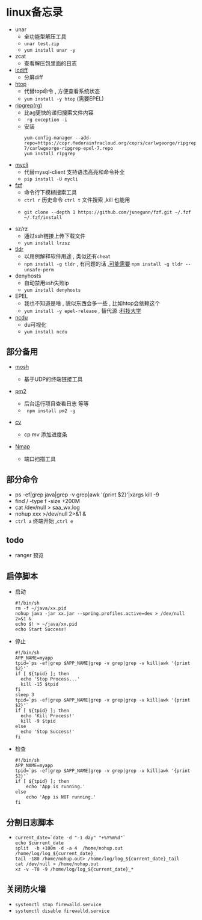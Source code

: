 # linux备忘录
* unar
  * 全功能型解压工具
  * `unar test.zip`
  * `yum install unar -y`
* zcat
  * 查看解压包里面的日志
* [icdiff](https://github.com/jeffkaufman/icdiff)
  * 分屏diff
* [htop](http://hisham.hm/htop/)
  * 代替top命令 , 方便查看系统状态
  * `yum install -y htop` (需要EPEL)
* [ripgrep(rg)](https://github.com/BurntSushi/ripgrep)
  * 比ag更快的递归搜索文件内容
  * ` rg exception -i`
  * 安装
    ```shell
    yum-config-manager --add-repo=https://copr.fedorainfracloud.org/coprs/carlwgeorge/ripgrep/repo/epel-7/carlwgeorge-ripgrep-epel-7.repo
    yum install ripgrep
    ```
* [mycli](https://github.com/dbcli/mycli)
  * 代替mysql-client 支持语法高亮和命令补全
  * `pip install -U mycli`
* [fzf](https://github.com/junegunn/fzf)
  * 命令行下模糊搜索工具
  * `ctrl r` 历史命令 `ctrl t` 文件搜索 ,kill 也能用
  * 
    ```shell
    git clone --depth 1 https://github.com/junegunn/fzf.git ~/.fzf
    ~/.fzf/install
    ```
* sz/rz
  * 通过ssh链接上传下载文件
  * `yum install lrzsz`
* [tldr](https://github.com/tldr-pages/tldr)
  * 以用例解释软件用途 , 类似还有`cheat`
  * `npm install -g tldr` , 有问题的话 ,[可能需要](https://github.com/tldr-pages/tldr-node-client#npm-install--g-tldr-throws-an-error) `npm install -g tldr --unsafe-perm`
* denyhosts
  * 自动禁用ssh失败ip
  * `yum install denyhosts`
* EPEL
  * 我也不知道是啥 , 貌似东西会多一些 , 比如htop会依赖这个
  * `yum install -y epel-release` , 替代源 :[科技大学](http://mirrors.ustc.edu.cn/help/epel.html)
* [ncdu](https://dev.yorhel.nl/ncdu)
  * du可视化
  * `yum install ncdu`
## 部分备用 
* [mosh](https://mosh.org/#getting)
  * 基于UDP的终端链接工具
* [pm2](http://pm2.keymetrics.io/)
  * 后台运行项目查看日志 等等
  * ` npm install pm2 -g`
* [cv](https://github.com/Xfennec/progress)

  * cp mv 添加进度条
* [Nmap](https://nmap.org/)
  * 端口扫描工具
## 部分命令
* ps -ef|grep java|grep -v grep|awk '{print $2}'|xargs kill -9
* find / -type f -size +200M
* cat /dev/null > saa_wx.log
* nohup xxx  >/dev/null 2>&1  &
* `ctrl a` 终端开始 ,`ctrl e`

## todo

* ranger 预览

## 启停脚本
* 启动
  ```shell
  #!/bin/sh
  rm -f ~/java/xx.pid
  nohup java -jar xx.jar --spring.profiles.active=dev > /dev/null 2>&1 &
  echo $! > ~/java/xx.pid
  echo Start Success!
  ```

* 停止
  ```shell
  #!/bin/sh
  APP_NAME=myapp
  tpid=`ps -ef|grep $APP_NAME|grep -v grep|grep -v kill|awk '{print $2}'`
  if [ ${tpid} ]; then
    echo 'Stop Process...'
    kill -15 $tpid
  fi
  sleep 3
  tpid=`ps -ef|grep $APP_NAME|grep -v grep|grep -v kill|awk '{print $2}'`
  if [ ${tpid} ]; then
    echo 'Kill Process!'
    kill -9 $tpid
  else
    echo 'Stop Success!'
  fi
  ```

* 检查

  ```shell
  #!/bin/sh
  APP_NAME=myapp
  tpid=`ps -ef|grep $APP_NAME|grep -v grep|grep -v kill|awk '{print $2}'`
  if [ ${tpid} ]; then
      echo 'App is running.'
  else
      echo 'App is NOT running.'
  fi
  ```

## 分割日志脚本

* ```shell
  current_date=`date -d "-1 day" "+%Y%m%d"`
  echo $current_date
  split  -b +100m -d -a 4  /home/nohup.out  /home/log/log_${current_date}_
  tail -180 /home/nohup.out> /home/log/log_${current_date}_tail
  cat /dev/null > /home/nohup.out
  xz -v -T0 -9 /home/log/log_${current_date}_*
  ```

## 关闭防火墙

* `systemctl stop firewalld.service `
* `systemctl disable firewalld.service `
